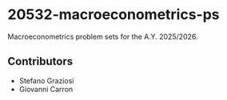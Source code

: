 # 20532-macroeconometrics-ps
Macroeconometrics problem sets for the A.Y. 2025/2026.

## Contributors

- Stefano Graziosi
- Giovanni Carron
